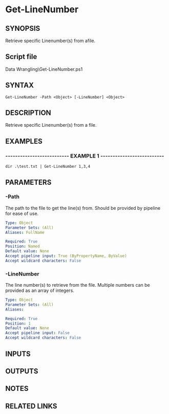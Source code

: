 # Get-LineNumber

## SYNOPSIS
Retrieve specific Linenumber(s) from afile.

## Script file
Data Wrangling\Get-LineNumber.ps1

## SYNTAX

```
Get-LineNumber -Path <Object> [-LineNumber] <Object>
```

## DESCRIPTION
Retrieve specific Linenumber(s) from a file.

## EXAMPLES

### -------------------------- EXAMPLE 1 --------------------------
```
dir .\test.txt | Get-LineNumber 1,3,4
```
## PARAMETERS

### -Path
The path to the file to get the line(s) from.
Should be provided by pipeline for ease of use.

```yaml
Type: Object
Parameter Sets: (All)
Aliases: FullName

Required: True
Position: Named
Default value: None
Accept pipeline input: True (ByPropertyName, ByValue)
Accept wildcard characters: False
```

### -LineNumber
The line number(s) to retrieve from the file.
Multiple numbers can be provided as an array of integers.

```yaml
Type: Object
Parameter Sets: (All)
Aliases: 

Required: True
Position: 1
Default value: None
Accept pipeline input: False
Accept wildcard characters: False
```

## INPUTS

## OUTPUTS

## NOTES

## RELATED LINKS




